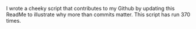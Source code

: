 I wrote a cheeky script that contributes to my Github by updating this ReadMe to illustrate why more than commits matter. This script has run 370 times.